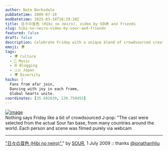 ```yaml
---
author: Nate Barksdale
pubDatetime: 2009-07-10
modDatetime: 2025-03-10T18:29:20Z
title: 日々の音色 (Hibi no neiro), video by SOUR and friends
slug: hibi-no-neiro-video-by-sour-and-friends
featured: false
draft: false
description: Celebrate Friday with a unique blend of crowdsourced creativity and J-pop by SOUR, featuring fans from around the world.
emoji: 🌍
tags:
  - 🌍 Culture
  - 🎵 Music
  - 🌐 Blogging
  - 🇯🇵 Japan
  - 🌍 Diversity
haiku: |
  Fans from afar join,  
  Dancing with joy in each frame,  
  Global hearts unite.
coordinates: [35.682839, 139.759455]
---
```


[![image](http://culture-making.com/media/sour.jpg)](http://www.youtube.com/watch?v=WfBlUQguvyw)  
Nothing says Friday like a bit of crowdsourced J-pop: "The cast were selected from the actual Sour fan base, from many countries around the world. Each person and scene was filmed purely via webcam

---

["日々の音色 (Hibi no neiro)"](http://www.youtube.com/watch?v=WfBlUQguvyw)," by [SOUR](http://sour-web.com/), 1 July 2009 :: thanks [@jonathanhliu](http://twitter.com/jonathanhliu)
